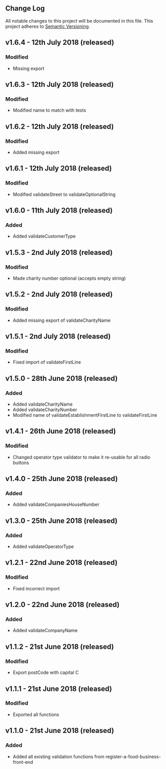 ## Change Log

All notable changes to this project will be documented in this file.
This project adheres to [Semantic Versioning](http://semver.org/).
## v1.6.4 - 12th July 2018 (released)

### Modified

- Missing export

## v1.6.3 - 12th July 2018 (released)

### Modified

- Modified name to match with tests

## v1.6.2 - 12th July 2018 (released)

### Modified

- Added missing export

## v1.6.1 - 12th July 2018 (released)

### Modified

- Modified validateStreet to validateOptionalString

## v1.6.0 - 11th July 2018 (released)

### Added

- Added validateCustomerType

## v1.5.3 - 2nd July 2018 (released)

### Modified

- Made charity number optional (accepts empty string)

## v1.5.2 - 2nd July 2018 (released)

### Modified

- Added missing export of validateCharityName

## v1.5.1 - 2nd July 2018 (released)

### Modified

- Fixed import of validateFirstLine

## v1.5.0 - 28th June 2018 (released)

### Added

- Added validateCharityName
- Added validateCharityNumber
- Modified name of validateEstablishmentFirstLine to validateFirstLine

## v1.4.1 - 26th June 2018 (released)

### Modified

- Changed operator type validator to make it re-usable for all radio buttons

## v1.4.0 - 25th June 2018 (released)

### Added

- Added validateCompaniesHouseNumber

## v1.3.0 - 25th June 2018 (released)

### Added

- Added validateOperatorType

## v1.2.1 - 22nd June 2018 (released)

### Modified

- Fixed incorrect import

## v1.2.0 - 22nd June 2018 (released)

### Added

- Added validateCompanyName

## v1.1.2 - 21st June 2018 (released)

### Modified

- Export postCode with capital C

## v1.1.1 - 21st June 2018 (released)

### Modified

- Exported all functions

## v1.1.0 - 21st June 2018 (released)

### Added

- Added all existing validation functions from register-a-food-business-front-end
